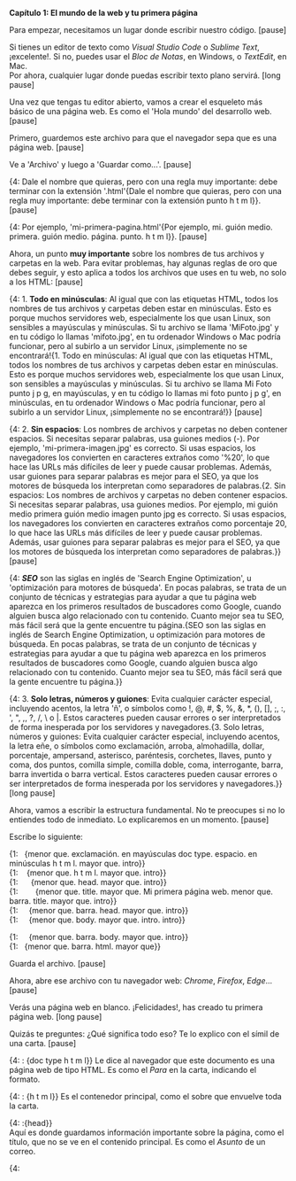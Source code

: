 **Capítulo 1: El mundo de la web y tu primera página**  

Para empezar, necesitamos un lugar donde escribir nuestro código.
[pause]

Si tienes un editor de texto como *Visual Studio Code* o *Sublime Text*, ¡excelente!. Si no, puedes usar el *Bloc de Notas*, en Windows, o *TextEdit*, en Mac.  
Por ahora, cualquier lugar donde puedas escribir texto plano servirá.
[long pause]

Una vez que tengas tu editor abierto, vamos a crear el esqueleto más básico de una página web. Es como el 'Hola mundo' del desarrollo web.
[pause]

Primero, guardemos este archivo para que el navegador sepa que es una página web.
[pause]

Ve a 'Archivo' y luego a 'Guardar como...'.
[pause]

{4: Dale el nombre que quieras, pero con una regla muy importante: debe terminar con la extensión '.html'{Dale el nombre que quieras, pero con una regla muy importante: debe terminar con la extensión punto h t m l}}.
[pause]

{4: Por ejemplo, 'mi-primera-pagina.html'{Por ejemplo, mi. guión medio. primera. guión medio. página. punto. h t m l}}.
[pause]

Ahora, un punto **muy importante** sobre los nombres de tus archivos y carpetas en la web. Para evitar problemas, hay algunas reglas de oro que debes seguir, y esto aplica a todos los archivos que uses en tu web, no solo a los HTML:
[pause]

{4: 1. **Todo en minúsculas**: Al igual que con las etiquetas HTML, todos los nombres de tus archivos y carpetas deben estar en minúsculas. Esto es porque muchos servidores web, especialmente los que usan Linux, son sensibles a mayúsculas y minúsculas. Si tu archivo se llama 'MiFoto.jpg' y en tu código lo llamas 'mifoto.jpg', en tu ordenador Windows o Mac podría funcionar, pero al subirlo a un servidor Linux, ¡simplemente no se encontrará!{1. Todo en minúsculas: Al igual que con las etiquetas HTML, todos los nombres de tus archivos y carpetas deben estar en minúsculas. Esto es porque muchos servidores web, especialmente los que usan Linux, son sensibles a mayúsculas y minúsculas. Si tu archivo se llama Mi Foto punto j p g, en mayúsculas, y en tu código lo llamas mi foto punto j p g', en minúsculas, en tu ordenador Windows o Mac podría funcionar, pero al subirlo a un servidor Linux, ¡simplemente no se encontrará!}}
[pause]

{4: 2. **Sin espacios**: Los nombres de archivos y carpetas no deben contener espacios. Si necesitas separar palabras, usa guiones medios (-). Por ejemplo, 'mi-primera-imagen.jpg' es correcto. Si usas espacios, los navegadores los convierten en caracteres extraños como '%20', lo que hace las URLs más difíciles de leer y puede causar problemas. Además, usar guiones para separar palabras es mejor para el SEO, ya que los motores de búsqueda los interpretan como separadores de palabras.{2. Sin espacios: Los nombres de archivos y carpetas no deben contener espacios. Si necesitas separar palabras, usa guiones medios. Por ejemplo, mi guión medio primera guión medio imagen punto jpg es correcto. Si usas espacios, los navegadores los convierten en caracteres extraños como porcentaje 20, lo que hace las URLs más difíciles de leer y puede causar problemas. Además, usar guiones para separar palabras es mejor para el SEO, ya que los motores de búsqueda los interpretan como separadores de palabras.}}
[pause]

{4: ***SEO*** son las siglas en inglés de 'Search Engine Optimization', u 'optimización para motores de búsqueda'.  En pocas palabras, se trata de un conjunto de técnicas y estrategias para ayudar a que tu página web aparezca en los primeros resultados de buscadores como Google, cuando alguien busca algo relacionado con tu contenido.  Cuanto mejor sea tu SEO, más fácil será que la gente encuentre tu página.{SEO son las siglas en inglés de Search Engine Optimization, u optimización para motores de búsqueda.  En pocas palabras, se trata de un conjunto de técnicas y estrategias para ayudar a que tu página web aparezca en los primeros resultados de buscadores como Google, cuando alguien busca algo relacionado con tu contenido.  Cuanto mejor sea tu SEO, más fácil será que la gente encuentre tu página.}}  

{4: 3. **Solo letras, números y guiones**: Evita cualquier carácter especial, incluyendo acentos, la letra 'ñ', o símbolos como !, @, #, $, %, &, *, (), [], ;, :, ', ", ,, ?, /, \ o |. Estos caracteres pueden causar errores o ser interpretados de forma inesperada por los servidores y navegadores.{3. Solo letras, números y guiones: Evita cualquier carácter especial, incluyendo acentos, la letra eñe, o símbolos como exclamación, arroba, almohadilla, dollar, porcentaje, ampersand, asterisco, paréntesis, corchetes, llaves, punto y coma, dos puntos, comilla simple, comilla doble, coma, interrogante, barra, barra invertida o barra vertical. Estos caracteres pueden causar errores o ser interpretados de forma inesperada por los servidores y navegadores.}}
[long pause]

Ahora, vamos a escribir la estructura fundamental. No te preocupes si no lo entiendes todo de inmediato. Lo explicaremos en un momento.
[pause]

Escribe lo siguiente:

{1: &nbsp;&nbsp;<!DOCTYPE html>{menor que. exclamación. en mayúsculas doc type. espacio. en minúsculas h t m l. mayor que. intro}}  
{1: &nbsp;&nbsp;<html> {menor que. h t m l. mayor que. intro}}  
{1: &nbsp;&nbsp;&nbsp;&nbsp;<head> {menor que. head. mayor que. intro}}  
{1: &nbsp;&nbsp;&nbsp;&nbsp;&nbsp;&nbsp;<title>Mi primera página web</title> {menor que. title. mayor que. Mi primera página web. menor que. barra. title. mayor que. intro}}  
{1: &nbsp;&nbsp;&nbsp;&nbsp;</head>{menor que. barra. head. mayor que. intro}}  
{1: &nbsp;&nbsp;&nbsp;&nbsp;<body>{menor que. body. mayor que. intro. intro}}  

{1: &nbsp;&nbsp;&nbsp;&nbsp;</body>{menor que. barra. body. mayor que. intro}}  
{1: &nbsp;&nbsp;</html>{menor que. barra. html. mayor que}}  

Guarda el archivo.
[pause]

Ahora, abre ese archivo con tu navegador web: *Chrome*, *Firefox*, *Edge*...
[pause]

Verás una página web en blanco. ¡Felicidades!, has creado tu primera página web.
[long pause]

Quizás te preguntes: ¿Qué significa todo eso? Te lo explico con el símil de una carta.
[pause]

{4: ***<!DOCTYPE html>***: {doc type h t m l}}
Le dice al navegador que este documento es una página web de tipo HTML. Es como el *Para* en la carta, indicando el formato.

{4: ***<html>***: {h t m l}}
Es el contenedor principal, como el sobre que envuelve toda la carta.

{4: ***<head>***:{head}}  
Aquí es donde guardamos información importante sobre la página, como el título, que no se ve en el contenido principal. Es como el *Asunto* de un correo.

{4: ***<title>***:{title}}  
El título que aparece en la pestaña del navegador.  
¡Intenta cambiarlo y verás la diferencia!
[pause]

{4: ***<body>***:{body}}  
Este es el cuerpo de la página, el lienzo donde pintaremos nuestra web. Todo lo que escribas aquí será visible para los visitantes. Es como el contenido principal de la carta.
[pause]

Ahora, fíjate bien en la estructura del código.
[pause]

{4: La mayoría de las etiquetas, como *<html>*, *<body>* y *<title>*, tienen una etiqueta de cierre.{La mayoría de las etiquetas, como h t m l, body y title, tienen una etiqueta de cierre}}
[pause]

{4: Es la misma etiqueta, pero con una barra inclinada (/) antes del nombre.{Es la misma etiqueta, pero con una barra inclinada o slash antes del nombre}}
[pause]

{4: Esto le dice al navegador dónde termina el bloque de esa etiqueta. Por ejemplo, el contenido de nuestra página estará entre *<body>* y *</body>*.{Esto le dice al navegador dónde termina el bloque de esa etiqueta. Por ejemplo, el contenido de nuestra página estará entre menor que body mayor que, y menor que barra body mayor que}}
[long pause]

También notarás que hay unos espacios al inicio de cada línea. Esto se llama indentación.
[pause]

No es obligatoria para que el código funcione, pero es una excelente práctica.
[pause]

Imagina que es como si estuvieras organizando estanterías. Cada nivel de indentación nos muestra que una etiqueta está dentro de otra, lo que hace el código mucho más fácil de leer y entender para nosotros.
[long pause]

{4: Por último, hablemos de las mayúsculas y minúsculas en las etiquetas.{Por último, hablemos de las mayúsculas i minúsculas en las etiquetas.}}
[pause]

{4: Aunque HTML5, la versión que estamos aprendiendo, no distingue entre mayúsculas y minúsculas —es decir, *<H1>* y *<h1>* funcionan igual—, la convención y el estándar de la industria es usar siempre minúsculas para todas las etiquetas y atributos.{Aunque HTML5, la versión que estamos aprendiendo, no distingue entre mayúsculas i minúsculas —es decir, hache mayúscula 1 y hache minúscula 1 funcionan igual—, la convención y el estándar de la industria es usar siempre minúsculas para todas las etiquetas y atributos}}
[pause]

¿Por qué esta convención?  
Principalmente por consistencia y legibilidad.  
El código escrito todo en minúsculas es más fácil de leer rápidamente, ya que las letras tienen diferentes alturas que ayudan a nuestro cerebro a escanear el texto.  
Además, seguir esta norma hace que tu código sea compatible con herramientas y estándares más estrictos, como XHTML, y facilita la colaboración con otros desarrolladores.  
Las grandes empresas como *Google* y la propia *MDN Web Docs*, que es una referencia fundamental, recomiendan y usan minúsculas en todos sus ejemplos.  
[pause]

Entiendo que usar mayúsculas podría parecer una forma rápida de distinguir las etiquetas, pero para que aprendas las mejores prácticas desde el principio y tu código sea profesional y fácil de mantener, en este curso siempre usaremos minúsculas para las etiquetas.
[long pause]

{4: En el próximo capítulo, vamos a empezar a rellenar ese <body> con nuestro primer contenido. ¡No te lo pierdas!{En el próximo capítulo, vamos a empezar a rellenar ese body con nuestro primer contenido. ¡No te lo pierdas!}}  
[long pause]
